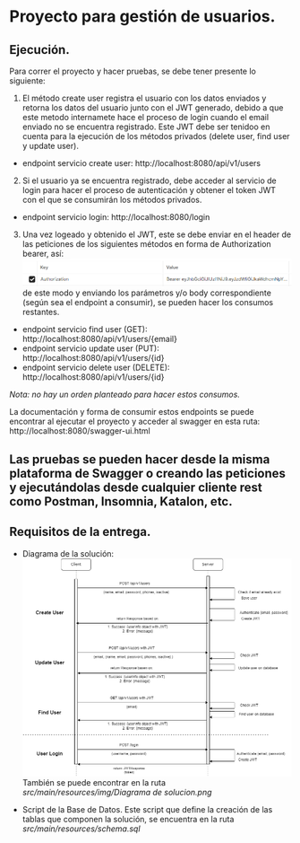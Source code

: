 # Proyecto para gestión de usuarios.

## Ejecución.

Para correr el proyecto y hacer pruebas, se debe tener presente lo siguiente:

1. El método create user registra el usuario con los datos enviados y retorna los datos del usuario junto con el
   JWT generado, debido a que este metodo internamete hace el proceso de login cuando el email enviado no se encuentra
   registrado. Este JWT debe ser tenidoo en cuenta para la ejecución de los métodos privados (delete user, find user
   y update user).

- endpoint servicio create user: http://localhost:8080/api/v1/users

2. Si el usuario ya se encuentra registrado, debe acceder al servicio de login para hacer el proceso de autenticación
   y obtener el token JWT con el que se consumirán los métodos privados.

- endpoint servicio login: http://localhost:8080/login

3. Una vez logeado y obtenido el JWT, este se debe enviar en el header de las peticiones de los siguientes métodos
   en forma de Authorization bearer, así:
   ![img.png](img.png)
   de este modo y enviando los parámetros y/o body correspondiente (según sea el endpoint a consumir), se pueden
   hacer los consumos restantes.

- endpoint servicio find user (GET): http://localhost:8080/api/v1/users/{email}
- endpoint servicio update user (PUT): http://localhost:8080/api/v1/users/{id}
- endpoint servicio delete user (DELETE): http://localhost:8080/api/v1/users/{id}

_Nota: no hay un orden planteado para hacer estos consumos._

La documentación y forma de consumir estos endpoints se puede encontrar al ejecutar el proyecto y acceder al swagger en esta ruta: http://localhost:8080/swagger-ui.html

Las pruebas se pueden hacer desde la misma plataforma de Swagger o creando las peticiones y ejecutándolas desde cualquier
cliente rest como Postman, Insomnia, Katalon, etc.
----------------

## Requisitos de la entrega.

* Diagrama de la solución:
  ![Diagrama de solucion.png](src%2Fmain%2Fresources%2Fimg%2FDiagrama%20de%20solucion.png)
  También se puede encontrar en la ruta _src/main/resources/img/Diagrama de solucion.png_

* Script de la Base de Datos.
  Este script que define la creación de las tablas que componen la solución, se encuentra en la ruta
  _src/main/resources/schema.sql_

